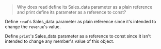 > Why does read define its Sales_data parameter as a plain reference and print
> define its parameter as a reference to const?

Define `read`'s Sales_data parameter as plain reference since it's intended to
change the `revenue`'s value.

Define `print`'s Sales_data parameter as a reference to const since it isn't
intended to change any member's value of this object.
